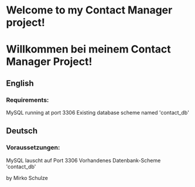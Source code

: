 <h1>Welcome to my Contact Manager project!</h1>
<h1>Willkommen bei meinem Contact Manager Project!</h1>

<h2>English</h2>
<h3>Requirements:</h3>
MySQL running at port 3306
Existing database scheme named 'contact_db'

<h2>Deutsch</h2>
<h3>Voraussetzungen:</h3>
MySQL lauscht auf Port 3306
Vorhandenes Datenbank-Scheme 'contact_db'


by Mirko Schulze